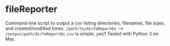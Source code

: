 # fileReporter

Command-line script to output a csv listing directories, filenames, file sizes, and created/modified times.
`/path/to/dirToReportOn` --> `/output/path/dirToReportOn.csv`
Is simple, yes? Tested with Python 3 on Mac.
